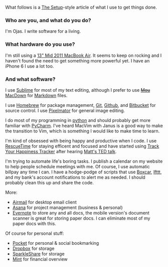 What follows is a [The Setup](http://usesthis.com)-style article of what I use to get things done.

### Who are you, and what do you do?

I'm Ojas. I write software for a living.

### What hardware do you use?

I'm still using a [13" Mid 2011 MacBook Air](http://support.apple.com/kb/SP683). It seems to keep on rocking and I haven't found the need to get something more powerful yet. I have an iPhone 6 I use a lot too.

### And what software?

I use [Sublime](http://www.sublimetext.com) for most of my text editing, although I prefer to use ~~[Mou](http://mouapp.com)~~  [MacDown](http://macdown.uranusjr.com) for [Markdown](http://daringfireball.net/projects/markdown/) files.

I use [Homebrew](http://brew.sh) for package management, [Git](http://www.git-scm.com), [Github](https://github.com), and [Bitbucket](http://bitbucket.org) for source control. I use [Pixelmator](http://www.pixelmator.com) for general image editing.

I do most of my programming in [python](https://www.python.org) and should probably get more familiar with [PyCharm](http://www.jetbrains.com/pycharm/). I've heard MacVim with Janus is a good way to make the transition to Vim, which is something I would like to make time to learn.

I'm kind of obsessed with being happy and productive when I code. I use [RescueTime](https://www.rescuetime.com/) for staying efficent and focused and have started using [Track Your Happiness Tracker](https://www.trackyourhappiness.org/) after hearing [Matt's TED talk](http://www.ted.com/talks/matt_killingsworth_want_to_be_happier_stay_in_the_moment?language=en).

I'm trying to automate life's boring tasks. I publish a calendar on my website to help people schedule meetings with me.  Of course, I use automatic billpay any time I can. I have a hodge-podge of scripts that use [Boxcar](https://boxcar.io), [Ifttt](https://ifttt.com/), and my bank's account notifications to alert me as needed. I should probably clean this up and share the code.

More:

- [Airmail](http://airmailapp.com) for desktop email client
- [Asana](http://asana.com/) for project management (business & personal)
- [Evernote](http://evernote.com) to store any and all docs, the mobile version's document scanner is great for storing paper docs. I can eliminate most of my paper docs with this.

Of course for personal stuff:

- [Pocket](http://getpocket.com) for personal & social bookmarking
- [Dropbox](http://dropbox.com/) for storage
- [SparkleShare](http://sparkleshare.org/) for storage
- [Mint](https://www.mint.com/) for financial overview
